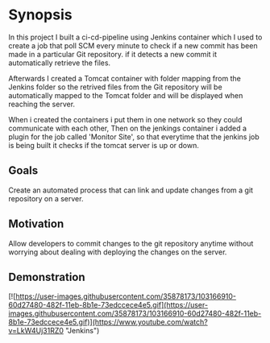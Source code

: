 # Synopsis

In this project I built a ci-cd-pipeline using Jenkins container which I used to create a job that poll SCM every minute to check if a new commit has been made in a particular Git repository. if it detects a new commit it automatically retrieve the files.

Afterwards I created a Tomcat container with folder mapping from the Jenkins folder so the retrived files from the Git repository will be automatically mapped to the Tomcat folder and will be displayed when reaching the server.

When i created the containers i put them in one network so they could communicate with each other, Then on the jenkings container i added a plugin for the job called 'Monitor Site', so that everytime that the jenkins job is being built it checks if the tomcat server is up or down.

## Goals

Create an automated process that can link and update changes from a git repository on a server.

## Motivation

Allow developers to commit changes to the git repository anytime without worrying about dealing with deploying the changes on the server.

## Demonstration 

[![https://user-images.githubusercontent.com/35878173/103166910-60d27480-482f-11eb-8b1e-73edccece4e5.gif](https://user-images.githubusercontent.com/35878173/103166910-60d27480-482f-11eb-8b1e-73edccece4e5.gif)](https://www.youtube.com/watch?v=LkW4Uj31RZ0 "Jenkins")
